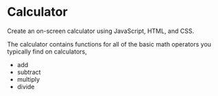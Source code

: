 # Calculator
Create an on-screen calculator using JavaScript, HTML, and CSS.

The calculator contains functions for all of the basic math operators you typically find on calculators,
- add
- subtract
- multiply
- divide


